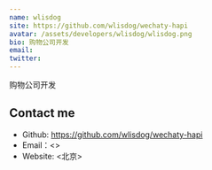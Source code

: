 ```yaml
---
name: wlisdog
site: https://github.com/wlisdog/wechaty-hapi
avatar: /assets/developers/wlisdog/wlisdog.png
bio: 购物公司开发
email:
twitter: 
---
```


购物公司开发
## Contact me

- Github: <https://github.com/wlisdog/wechaty-hapi>
- Email：<>
- Website: <北京>
